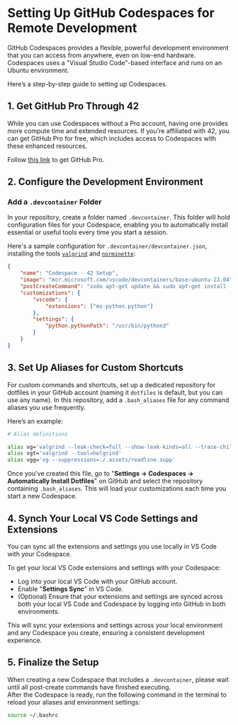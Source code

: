 # Setting Up GitHub Codespaces for Remote Development

GitHub Codespaces provides a flexible, powerful development environment that you can access from anywhere, even on low-end hardware.
Codespaces uses a "Visual Studio Code"-based interface and runs on an Ubuntu environment.   

Here’s a step-by-step guide to setting up Codespaces.

## 1. Get GitHub Pro Through 42

While you can use Codespaces without a Pro account, having one provides more compute time and extended resources.
If you're affiliated with 42, you can get GitHub Pro for free, which includes access to Codespaces with these enhanced resources.    

Follow [this link](https://github-portal.42.fr/login) to get GitHub Pro.

## 2. Configure the Development Environment

### Add a `.devcontainer` Folder

In your repository, create a folder named `.devcontainer`. This folder will hold configuration files for your Codespace, enabling you to automatically install essential or useful tools every time you start a session.

Here's a sample configuration for `.devcontainer/devcontainer.json`, installing the tools [`valgrind`](https://github.com/ivosh/valgrind) and [`norminette`](https://github.com/42School/norminette):

```json
{
	"name": "Codespace - 42 Setup",
	"image": "mcr.microsoft.com/vscode/devcontainers/base:ubuntu-22.04",
	"postCreateCommand": "sudo apt-get update && sudo apt-get install -y valgrind && sudo apt-get install -y python3-pip && python3 -m pip install --upgrade pip setuptools norminette",
	"customizations": {
		"vscode": {
			"extensions": ["ms-python.python"]
		},
		"settings": {
			"python.pythonPath": "/usr/bin/python3"
		}
	}
}

```

## 3. Set Up Aliases for Custom Shortcuts
For custom commands and shortcuts, set up a dedicated repository for dotfiles in your GitHub account (naming it `dotfiles` is default, but you can use any name).
In this repository, add a  `.bash_aliases` file for any command aliases you use frequently.   

Here’s an example:    

```bash
# Alias definitions

alias vg='valgrind --leak-check=full --show-leak-kinds=all --trace-children=yes --track-fds=yes'
alias vgt='valgrind --tool=helgrind'
alias vgg='vg --suppressions=./.assets/readline.supp'
```

Once you've created this file, go to  "**Settings → Codespaces → Automatically Install Dotfiles**" on GitHub and select the repository containing `.bash_aliases`.
This will load your customizations each time you start a new Codespace.

## 4. Synch Your Local VS Code Settings and Extensions

You can sync all the extensions and settings you use locally in VS Code with your Codespace.

To get your local VS Code extensions and settings with your Codespace:

- Log into your local VS Code with your GitHub account.
- Enable "**Settings Sync**" in VS Code.
- (Optional) Ensure that your extensions and settings are synced across both your local VS Code and Codespace by logging into GitHub in both environments.

This will sync your extensions and settings across your local environment and any Codespace you create, ensuring a consistent development experience.

## 5. Finalize the Setup
When creating a new Codespace that includes a `.devcontainer`, please wait until all post-create commands have finished executing.   
After the Codespace is ready, run the following command in the terminal to reload your aliases and environment settings:
```bash
source ~/.bashrc
```


